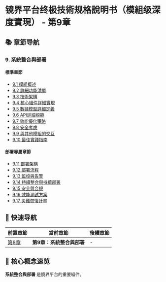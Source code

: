 # 镜界平台终极技術规格說明书（模組级深度實現） - 第9章

## 📚 章節导航

### 9. 系統整合與部署

#### 標準章節
- [9.1 模組概述](ch9-1-模組概述.md)
- [9.2 詳細功能清單](ch9-2-詳細功能清單.md)
- [9.3 技術架構](ch9-3-技術架構.md)
- [9.4 核心組件詳細實現](ch9-4-核心組件詳細實現.md)
- [9.5 數據模型詳細定義](ch9-5-數據模型詳細定義.md)
- [9.6 API詳細規範](ch9-6-API詳細規範.md)
- [9.7 效能優化策略](ch9-7-效能優化策略.md)
- [9.8 安全考慮](ch9-8-安全考慮.md)
- [9.9 與其他模組的交互](ch9-9-與其他模組的交互.md)
- [9.10 最佳實踐指南](ch9-10-最佳實踐指南.md)

#### 部署專屬章節
- [9.11 部署架構](ch9-11-部署架構.md)
- [9.12 部署流程](ch9-12-部署流程.md)
- [9.13 監控與告警](ch9-13-監控與告警.md)
- [9.14 持續整合與持續部署](ch9-14-持續整合與持續部署.md)
- [9.15 安全與合規](ch9-15-安全與合規.md)
- [9.16 效能測試方案](ch9-16-效能測試方案.md)
- [9.17 災難恢復計畫](ch9-17-災難恢復計畫.md)

## 🔄 快速导航

| 前置章節 | 當前章節 | 後續章節 |
|---------|---------|---------|
| [第8章](../ch8/ch8-index.md) | **第9章：系統整合與部署** | - |

## 📌 核心概念速览

**系統整合與部署** 是鏡界平台的重要組件。

